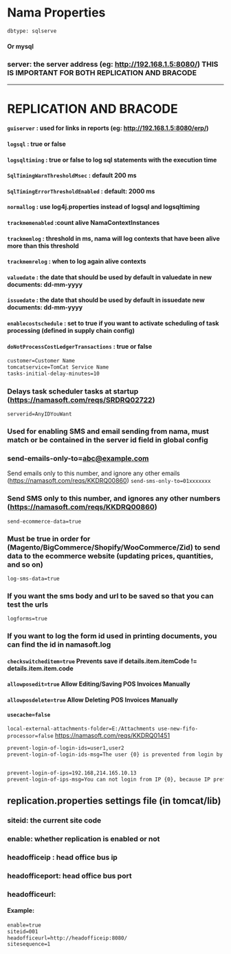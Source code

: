 # Nama Properties
```xml
dbtype: sqlserve
```
#### Or mysql

### server: the server address (eg: http://192.168.1.5:8080/) **THIS IS IMPORTANT FOR BOTH REPLICATION AND BRACODE**

***

# REPLICATION AND BRACODE
#### `guiserver` : used for links in reports (eg: http://192.168.1.5:8080/erp/)

#### `logsql` : true or false

#### `logsqltiming` : true or false to log sql statements with the execution time

#### `SqlTimingWarnThresholdMsec`  : default 200 ms

####  `SqlTimingErrorThresholdEnabled` : default: 2000 ms

####  `normallog` : use log4j.properties instead of logsql and logsqltiming

####  `trackmemenabled`  :count alive NamaContextInstances

####  `trackmemlog`  : threshold in ms, nama will log contexts that have been alive more than this threshold

####  `trackmemrelog`  : when to log again alive contexts

####  `valuedate`  : the date that should be used by default in valuedate in new documents: dd-mm-yyyy

####  `issuedate`  : the date that should be used by default in issuedate new documents: dd-mm-yyyy

####  `enablecostschedule`  : set to true if you want to activate scheduling of task processing (defined in supply chain config)

####  `doNotProcessCostLedgerTransactions` : true or false

```xml
customer=Customer Name
tomcatservice=TomCat Service Name
tasks-initial-delay-minutes=10
```
### Delays task scheduler tasks at startup (https://namasoft.com/reqs/SRDRQ02722)
`serverid=AnyIDYouWant`
### Used for enabling SMS and email sending from nama, must match or be contained in the server id field in global config
### send-emails-only-to=abc@example.com
Send emails only to this number, and ignore any other emails (https://namasoft.com/reqs/KKDRQ00860)
`send-sms-only-to=01xxxxxxx`
### Send SMS only to this number, and ignores any other numbers  (https://namasoft.com/reqs/KKDRQ00860)
`send-ecommerce-data=true`
### Must be true in order for (Magento/BigCommerce/Shopify/WooCommerce/Zid) to send data to the ecommerce website (updating prices, quantities, and so on)
`log-sms-data=true`
### If you want the sms body and url to be saved so that you can test the urls
`logforms=true`
### If you want to log the form id used in printing documents, you can find the id in namasoft.log
#### `checkswitcheditem=true` Prevents save if details.item.itemCode != details.item.item.code
#### `allowposedit=true`           	Allow Editing/Saving POS Invoices Manually
#### `allowposdelete=true`		Allow Deleting POS Invoices Manually
#### `usecache=false`
`local-external-attachments-folder=E:/Attachments
use-new-fifo-processor=false`
https://namasoft.com/reqs/KKDRQ01451 


```xml
prevent-login-of-login-ids=user1,user2
prevent-login-of-login-ids-msg=The user {0} is prevented from login by properties file by administrator
```

```xml

prevent-login-of-ips=192.168,214.165.10.13
prevent-login-of-ips-msg=You can not login from IP {0}, because IP prefix {0} is prevented
```


## replication.properties settings file (in tomcat/lib)
### siteid: the current site code
### enable: whether replication is enabled or not
### headofficeip : head office bus ip
### headofficeport: head office bus port
### headofficeurl:
#### Example:
```xml
enable=true
siteid=001
headofficeurl=http://headofficeip:8080/
sitesequence=1
```
